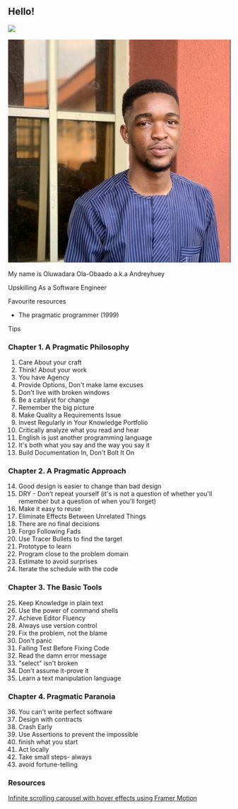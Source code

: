 ## Hello!

![](https://komarev.com/ghpvc/?username=Andreyhuey)

![](./src/assets/avatar.jpeg)

My name is Oluwadara Ola-Obaado a.k.a Andreyhuey

Upskilling As a Software Engineer

Favourite resources

- The pragmatic programmer (1999)

Tips

### Chapter 1. A Pragmatic Philosophy

1. Care About your craft
2. Think! About your work
3. You have Agency
4. Provide Options, Don't make lame excuses
5. Don't live with broken windows
6. Be a catalyst for change
7. Remember the big picture
8. Make Quality a Requirements Issue
9. Invest Regularly in Your Knowledge Portfolio
10. Critically analyze what you read and hear
11. English is just another programming language
12. It's both what you say and the way you say it
13. Build Documentation In, Don't Bolt It On

### Chapter 2. A Pragmatic Approach

14. Good design is easier to change than bad design
15. DRY - Don't repeat yourself (it's is not a question of whether you'll remember but a question of when you'll forget)
16. Make it easy to reuse
17. Eliminate Effects Between Unrelated Things
18. There are no final decisions
19. Forgo Following Fads
20. Use Tracer Bullets to find the target
21. Prototype to learn
22. Program close to the problem domain
23. Estimate to avoid surprises
24. Iterate the schedule with the code

### Chapter 3. The Basic Tools

25. Keep Knowledge in plain text
26. Use the power of command shells
27. Achieve Editor Fluency
28. Always use version control
29. Fix the problem, not the blame
30. Don't panic
31. Failing Test Before Fixing Code
32. Read the damn error message
33. "select" isn't broken
34. Don't assume it-prove it
35. Learn a text manipulation language

### Chapter 4. Pragmatic Paranoia

36. You can't write perfect software
37. Design with contracts
38. Crash Early
39. Use Assertions to prevent the impossible
40. finish what you start
41. Act locally
42. Take small steps- always
43. avoid fortune-telling

### Resources

[Infinite scrolling carousel with hover effects using Framer Motion](https://www.youtube.com/watch?v=Ot4n)
